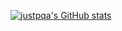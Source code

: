 [![justpqa's GitHub stats](https://github-readme-stats.vercel.app/api?username=justpqa)](https://github.com/anuraghazra/github-readme-stats)
